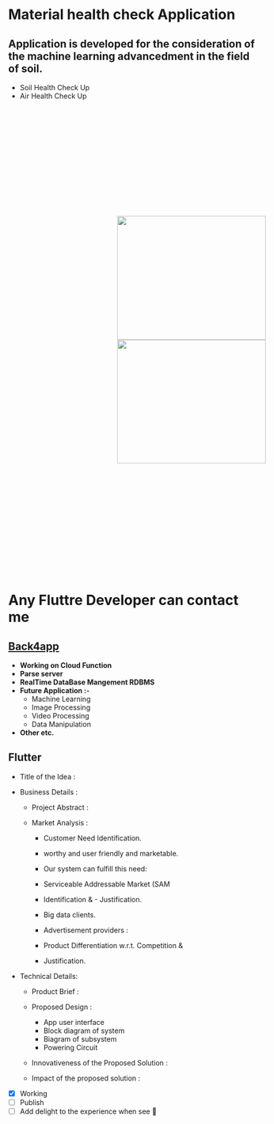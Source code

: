 # Material health check Application

 ## Application is developed for the consideration of the machine learning advancedment in the field of soil.

- Soil Health Check Up
- Air Health Check Up
<!-- ![soil](https://d2r55xnwy6nx47.cloudfront.net/uploads/2021/07/Soil2880x1620_Lede.jpg) -->
<div style='display:inline-block; padding:20px; margin:200px'>
  <img src='https://d2r55xnwy6nx47.cloudfront.net/uploads/2021/07/Soil2880x1620_Lede.jpg' width='300px' height='250px'>
    <img src='https://ec.europa.eu/environment/air/quality/legislation/images/air.jpg' width='300px' height='250'>
  </div>
<br>


 #   Any Fluttre Developer can contact me <br>
 ##  [Back4app](www.back4app.com)
  - **Working on Cloud Function**
  - **Parse server**
  - **RealTime DataBase Mangement RDBMS**
  - **Future Application :-**
    - Machine Learning
    - Image Processing
    - Video Processing
    - Data Manipulation
  - **Other etc.**
 ##  Flutter
 
   
   
   
   
   

- Title of the Idea :

- Business Details :

  - Project Abstract :
  - Market Analysis :

    - Customer Need Identification.
    - worthy and user friendly and marketable.
    - Our system can fulfill this need:
    - Serviceable Addressable Market (SAM
    - Identification & - Justification.

    - Big data clients.
    - Advertisement providers :
    - Product Differentiation w.r.t. Competition & 
    - Justification.

- Technical Details:

  - Product Brief :
  - Proposed Design :

    - App user interface
    - Block diagram of system
    - Biagram of subsystem
    - Powering Circuit

  - Innovativeness of the Proposed Solution :
  - Impact of the proposed solution :


- [x] Working
- [ ] Publish
- [ ] Add delight to the experience when see :tada:
